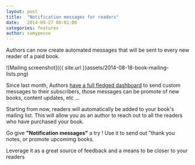 ```yaml
---
layout: post
title:  "Notification messages for readers"
date:   2014-09-27 00:01:00
categories: features
author: samypesse
---
```


Authors can now create automated messages that will be sent to every new reader of a paid book.

<!-- more -->

![Mailing screenshot]({{ site.url }}assets/2014-08-18-book-mailing-lists.png)


Since last month, Authors [have a full fledged dashboard](https://www.gitbook.io/blog/features/author-subscriber-mailing) to send custom messages to their subscribers, those messages can be promote of new books, content updates, etc …

Starting from now, readers will automatically be added to your book's mailing list. This will allow you as an author to reach out to all the readers who have purchased your book.

Go give **"Notification messages"** a try ! Use it to send out "thank you notes, or promote upcomimg books.

Leverage it as a great source of feedback and a means to be closer to your readers
